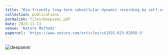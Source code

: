 ```yaml
---
title: "Bio-friendly long-term subcellular dynamic recording by self-supervised image enhancement microscopy"
collection: publications
permalink: files/Deepsemi.pdf
date: 2023-11-13
venue: 'Nature Methods'
paperurl: 'https://www.nature.com/articles/s41592-023-02058-9'
---
```

![deepsemi](41592_2023_2058_MOESM5_ESM0.gif "deepsemi")
